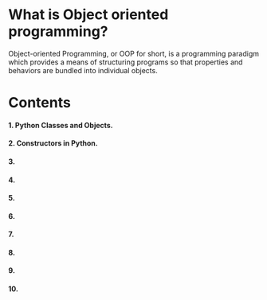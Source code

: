 # What is Object oriented programming?
Object-oriented Programming, or OOP for short, is a programming paradigm which provides a means of structuring programs so that properties and behaviors are bundled into individual objects.

# Contents
#### 1. Python Classes and Objects.
#### 2. Constructors in Python.
#### 3.
#### 4.
#### 5.
#### 6.
#### 7.
#### 8.
#### 9.
#### 10.
